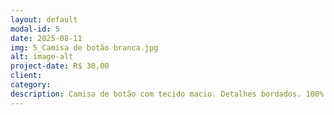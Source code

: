 ```yaml
---
layout: default
modal-id: 5
date: 2025-08-11
img: 5_Camisa de botão branca.jpg
alt: image-alt
project-date: R$ 30,00
client:
category: 
description: Camisa de botão com tecido macio. Detalhes bordados. 100% algodão. Tamanho P, mas veste M.
---
```

